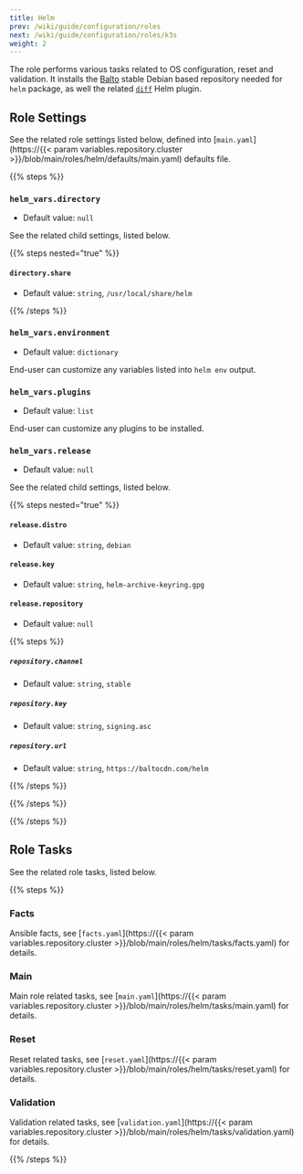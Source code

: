 ```yaml
---
title: Helm
prev: /wiki/guide/configuration/roles
next: /wiki/guide/configuration/roles/k3s
weight: 2
---
```


The role performs various tasks related to OS configuration, reset and validation. It installs the [Balto](https://helm.baltorepo.com/stable/debian/packages/helm) stable Debian based repository needed for `helm` package, as well the related [`diff`](https://github.com/databus23/helm-diff/releases) Helm plugin.

<!--more-->

## Role Settings

See the related role settings listed below, defined into [`main.yaml`](https://{{< param variables.repository.cluster >}}/blob/main/roles/helm/defaults/main.yaml) defaults file.

{{% steps %}}

### `helm_vars.directory`

- Default value: `null`

See the related child settings, listed below.

{{% steps nested="true" %}}

#### `directory.share`

- Default value: `string`, `/usr/local/share/helm`

{{% /steps %}}

### `helm_vars.environment`

- Default value: `dictionary`

End-user can customize any variables listed into `helm env` output.

### `helm_vars.plugins`

- Default value: `list`

End-user can customize any plugins to be installed.

### `helm_vars.release`

- Default value: `null`

See the related child settings, listed below.

{{% steps nested="true" %}}

#### `release.distro`

- Default value: `string`, `debian`

#### `release.key`

- Default value: `string`, `helm-archive-keyring.gpg`

#### `release.repository`

- Default value: `null`

{{% steps %}}

##### `repository.channel`

- Default value: `string`, `stable`

##### `repository.key`

- Default value: `string`, `signing.asc`

##### `repository.url`

- Default value: `string`, `https://baltocdn.com/helm`

{{% /steps %}}

{{% /steps %}}

{{% /steps %}}

## Role Tasks

See the related role tasks, listed below.

{{% steps %}}

### Facts

Ansible facts, see [`facts.yaml`](https://{{< param variables.repository.cluster >}}/blob/main/roles/helm/tasks/facts.yaml) for details.

### Main

Main role related tasks, see [`main.yaml`](https://{{< param variables.repository.cluster >}}/blob/main/roles/helm/tasks/main.yaml) for details.

### Reset

Reset related tasks, see [`reset.yaml`](https://{{< param variables.repository.cluster >}}/blob/main/roles/helm/tasks/reset.yaml) for details.

### Validation

Validation related tasks, see [`validation.yaml`](https://{{< param variables.repository.cluster >}}/blob/main/roles/helm/tasks/validation.yaml) for details.

{{% /steps %}}
